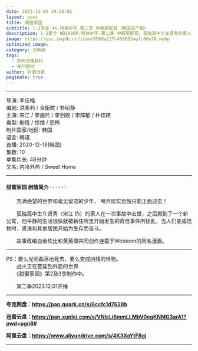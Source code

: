 ```yaml
---
date: 2023-12-05 19:28:02
layout: post
title: 甜蜜家园
subtitle: 1-2季全 4K.特效中字.第二季 中韩英配音（韩国丧尸剧）
description: 1-2季全 HD1080P.特效中字.第二季 中韩英配音。孤独高中生车贤秀的家人在一次事故中去世，之后搬到了一个新公寓，他平静的生活很快就被新住所里开始发生的奇怪事件所扰乱，当人们变成怪物时，贤洙和其他居民开始为生存而奋斗...
image: https://pic.imgdb.cn/item/6569a237c458853aefc86e76.webp
optimized_image: 
category: 日韩剧
tags:
  - 恐怖惊悚题材
  - 丧尸题材
author: 对酒当歌
paginate: true
---
```


---

导演: 李应福  
编剧: 洪素利 / 金衡旼 / 朴昭静  
主演: 宋江 / 李施吟 / 李到晛 / 李阵郁 / 朴珪瑛  
类型: 剧情 / 惊悚 / 恐怖  
制片国家/地区: 韩国  
语言: 韩语  
首播: 2020-12-18(韩国)  
集数: 10  
单集片长: 48分钟  
又名: 内冷外热 / Sweet Home  

---

#### 甜蜜家园 剧情简介 · · · · · ·

　　充满绝望的世界和毫无留恋的少年， 甩开现实恐慌只能正面迎击！

　　孤独高中生车贤秀（宋江 饰）的家人在一次事故中去世，之后搬到了一个新公寓，他平静的生活很快就被新住所里开始发生的奇怪事件所扰乱，当人们变成怪物时，贤洙和其他居民开始为生存而奋斗。

　　故事改编自金坎比和黄英璨共同创作连载于Webtoon的同名漫画。

---

PS：要么光明磊落地死去，要么变成凶残的怪物。  
　　战火正在蔓延到外面的世界  
　　《甜蜜家园》第2及3季制作中。  

　　第二季2023.12.01开播  

---

**夸克网盘：<https://pan.quark.cn/s/6ccfc1d7628b>**

**迅雷云盘：<https://pan.xunlei.com/s/VNlcLi6mmLLMbV0egKNMG3arA1?pwd=pgn8#>**

**阿里云盘：<https://www.aliyundrive.com/s/4K3XoYtF8gj>**

---
